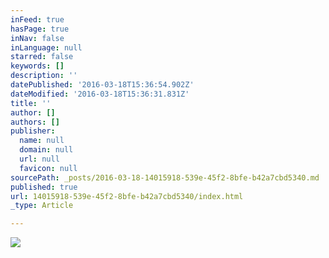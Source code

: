 ```yaml
---
inFeed: true
hasPage: true
inNav: false
inLanguage: null
starred: false
keywords: []
description: ''
datePublished: '2016-03-18T15:36:54.902Z'
dateModified: '2016-03-18T15:36:31.831Z'
title: ''
author: []
authors: []
publisher:
  name: null
  domain: null
  url: null
  favicon: null
sourcePath: _posts/2016-03-18-14015918-539e-45f2-8bfe-b42a7cbd5340.md
published: true
url: 14015918-539e-45f2-8bfe-b42a7cbd5340/index.html
_type: Article

---
```

![](https://the-grid-user-content.s3-us-west-2.amazonaws.com/be2a0a3f-31af-46bc-a665-f7886cca8140.jpg)